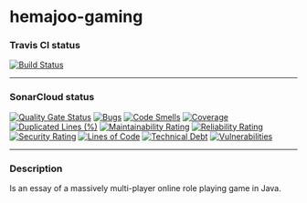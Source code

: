 # hemajoo-gaming

### Travis CI status

[![Build Status](https://travis-ci.com/ressec/hemajoo-gaming.svg?branch=master)](https://travis-ci.com/ressec/hemajoo-gaming)

---

### SonarCloud status

[![Quality Gate Status](https://sonarcloud.io/api/project_badges/measure?project=ressec_hemajoo-gaming&metric=alert_status)](https://sonarcloud.io/dashboard?id=ressec_hemajoo-gaming)
[![Bugs](https://sonarcloud.io/api/project_badges/measure?project=ressec_hemajoo-gaming&metric=bugs)](https://sonarcloud.io/dashboard?id=ressec_hemajoo-gaming)
[![Code Smells](https://sonarcloud.io/api/project_badges/measure?project=ressec_hemajoo-gaming&metric=code_smells)](https://sonarcloud.io/dashboard?id=ressec_hemajoo-gaming)
[![Coverage](https://sonarcloud.io/api/project_badges/measure?project=ressec_hemajoo-gaming&metric=coverage)](https://sonarcloud.io/dashboard?id=ressec_hemajoo-gaming)
[![Duplicated Lines (%)](https://sonarcloud.io/api/project_badges/measure?project=ressec_hemajoo-gaming&metric=duplicated_lines_density)](https://sonarcloud.io/dashboard?id=ressec_hemajoo-gaming)
[![Maintainability Rating](https://sonarcloud.io/api/project_badges/measure?project=ressec_hemajoo-gaming&metric=sqale_rating)](https://sonarcloud.io/dashboard?id=ressec_hemajoo-gaming)
[![Reliability Rating](https://sonarcloud.io/api/project_badges/measure?project=ressec_hemajoo-gaming&metric=reliability_rating)](https://sonarcloud.io/dashboard?id=ressec_hemajoo-gaming)
[![Security Rating](https://sonarcloud.io/api/project_badges/measure?project=ressec_hemajoo-gaming&metric=security_rating)](https://sonarcloud.io/dashboard?id=ressec_hemajoo-gaming)
[![Lines of Code](https://sonarcloud.io/api/project_badges/measure?project=ressec_hemajoo-gaming&metric=ncloc)](https://sonarcloud.io/dashboard?id=ressec_hemajoo-gaming)
[![Technical Debt](https://sonarcloud.io/api/project_badges/measure?project=ressec_hemajoo-gaming&metric=sqale_index)](https://sonarcloud.io/dashboard?id=ressec_hemajoo-gaming)
[![Vulnerabilities](https://sonarcloud.io/api/project_badges/measure?project=ressec_hemajoo-gaming&metric=vulnerabilities)](https://sonarcloud.io/dashboard?id=ressec_hemajoo-gaming)

---

### Description

Is an essay of a massively multi-player online role playing game in Java.
